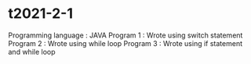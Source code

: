 # t2021-2-1
Programming language : JAVA
Program 1 : Wrote using switch statement
Program 2 : Wrote using while loop
Program 3 : Wrote using if statement and while loop
